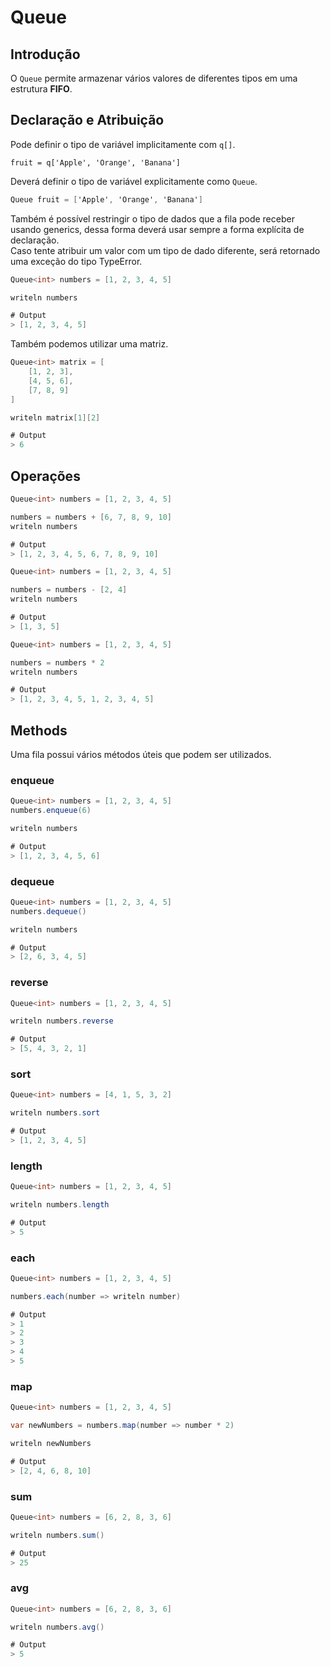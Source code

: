 # Queue

## Introdução

O `Queue` permite armazenar vários valores de diferentes tipos em uma estrutura **FIFO**.

## Declaração e Atribuição

Pode definir o tipo de variável implicitamente com `q[]`.

```
fruit = q['Apple', 'Orange', 'Banana']
```

Deverá definir o tipo de variável explicitamente como `Queue`.

```csharp
Queue fruit = ['Apple', 'Orange', 'Banana']
```

Também é possível restringir o tipo de dados que a fila pode receber usando generics, dessa forma deverá usar sempre a forma explícita de declaração.\
Caso tente atribuir um valor com um tipo de dado diferente, será retornado uma exceção do tipo TypeError.

```csharp
Queue<int> numbers = [1, 2, 3, 4, 5]

writeln numbers

# Output
> [1, 2, 3, 4, 5]
```

Também podemos utilizar uma matriz.

```csharp
Queue<int> matrix = [
    [1, 2, 3],
    [4, 5, 6],
    [7, 8, 9]
]

writeln matrix[1][2]

# Output
> 6
```

## Operações

```csharp
Queue<int> numbers = [1, 2, 3, 4, 5]

numbers = numbers + [6, 7, 8, 9, 10]
writeln numbers

# Output
> [1, 2, 3, 4, 5, 6, 7, 8, 9, 10]
```

```csharp
Queue<int> numbers = [1, 2, 3, 4, 5]

numbers = numbers - [2, 4]
writeln numbers

# Output
> [1, 3, 5]
```

```csharp
Queue<int> numbers = [1, 2, 3, 4, 5]

numbers = numbers * 2
writeln numbers

# Output
> [1, 2, 3, 4, 5, 1, 2, 3, 4, 5]
```

## Methods

Uma fila possui vários métodos úteis que podem ser utilizados.

### enqueue

```csharp
Queue<int> numbers = [1, 2, 3, 4, 5]
numbers.enqueue(6)

writeln numbers

# Output
> [1, 2, 3, 4, 5, 6]
```

### dequeue

```csharp
Queue<int> numbers = [1, 2, 3, 4, 5]
numbers.dequeue()

writeln numbers

# Output
> [2, 6, 3, 4, 5]
```

### reverse

```csharp
Queue<int> numbers = [1, 2, 3, 4, 5]

writeln numbers.reverse

# Output
> [5, 4, 3, 2, 1]
```

### sort

```csharp
Queue<int> numbers = [4, 1, 5, 3, 2]

writeln numbers.sort

# Output
> [1, 2, 3, 4, 5]
```

### length

```csharp
Queue<int> numbers = [1, 2, 3, 4, 5]

writeln numbers.length

# Output
> 5
```

### each

```csharp
Queue<int> numbers = [1, 2, 3, 4, 5]

numbers.each(number => writeln number)

# Output
> 1
> 2
> 3
> 4
> 5
```

### map

```csharp
Queue<int> numbers = [1, 2, 3, 4, 5]

var newNumbers = numbers.map(number => number * 2)

writeln newNumbers

# Output
> [2, 4, 6, 8, 10]
```

### sum

```csharp
Queue<int> numbers = [6, 2, 8, 3, 6]

writeln numbers.sum()

# Output
> 25
```

### avg

```csharp
Queue<int> numbers = [6, 2, 8, 3, 6]

writeln numbers.avg()

# Output
> 5
```
